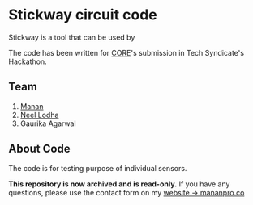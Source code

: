 # Stickway circuit code

Stickway is a tool that can be used by 

The code has been written for [CORE](https://hailcore.co)'s submission in Tech Syndicate's Hackathon.

## Team
1. [Manan](https://github.com/manan025)
2. [Neel Lodha](https://github.com/Glitched15)
3. Gaurika Agarwal


## About Code
The code is for testing purpose of individual sensors.


**This repository is now archived and is read-only.**
If you have any questions, please use the contact form on my [website -> mananpro.co](https://mananwebcs.web.app)
